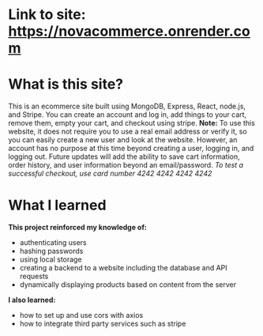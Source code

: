 # Link to site: https://novacommerce.onrender.com

# What is this site?

This is an ecommerce site built using MongoDB, Express, React, node.js, and Stripe. You can create an account and log in, add things to your cart, remove them, empty your cart, and checkout using stripe.
**Note:** To use this website, it does not require you to use a real email address or verify it, so you can easily create a new user and look at the website. However, an account has no purpose at this time beyond creating a user, logging in, and logging out. Future updates will add the ability to save cart information, order history, and user information beyond an email/password.
_To test a successful checkout, use card number 4242 4242 4242 4242_

# What I learned

**This project reinforced my knowledge of:**

- authenticating users
- hashing passwords
- using local storage
- creating a backend to a website including the database and API requests
- dynamically displaying products based on content from the server

**I also learned:**

- how to set up and use cors with axios
- how to integrate third party services such as stripe
